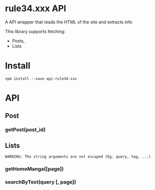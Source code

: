 # rule34.xxx API
A API wrapper that reads the HTML of the site and extracts info

This library supports fetching:
- Posts,
- Lists

# Install
``` npm install --save api-rule34-xxx ```

# API

## Post
### getPost(post_id)

## Lists
``` WARNING: The string arguments are not escaped (Eg. query, tag, ...) ```  
  
### getHomeManga([page])
### searchByText(query [, page])
